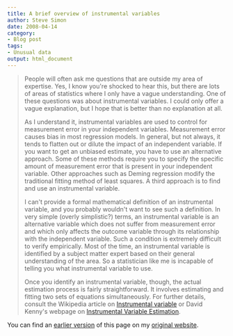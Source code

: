 ```yaml
---
title: A brief overview of instrumental variables
author: Steve Simon
date: 2008-04-14
category:
- Blog post
tags:
- Unusual data
output: html_document
---
```

> People will often ask me questions that are outside my area of
> expertise. Yes, I know you\'re shocked to hear this, but there are
> lots of areas of statistics where I only have a vague understanding.
> One of these questions was about instrumental variables. I could only
> offer a vague explanation, but I hope that is better than no
> explanation at all.
>
> As I understand it, instrumental variables are used to control for
> measurement error in your independent variables. Measurement error
> causes bias in most regression models. In general, but not always, it
> tends to flatten out or dilute the impact of an independent variable.
> If you want to get an unbiased estimate, you have to use an
> alternative approach. Some of these methods require you to specify the
> specific amount of measurement error that is present in your
> independent variable. Other approaches such as Deming regression
> modify the traditional fitting method of least squares. A third
> approach is to find and use an instrumental variable.
>
> I can\'t provide a formal mathematical definition of an instrumental
> variable, and you probably wouldn\'t want to see such a definition. In
> very simple (overly simplistic?) terms, an instrumental variable is an
> alternative variable which does not suffer from measurement error and
> which only affects the outcome variable through its relationship with
> the independent variable. Such a condition is extremely difficult to
> verify empirically. Most of the time, an instrumental variable is
> identified by a subject matter expert based on their general
> understanding of the area. So a statistician like me is incapable of
> telling you what instrumental variable to use.
>
> Once you identify an instrumental variable, though, the actual
> estimation process is fairly straightforward. It involves estimating
> and fitting two sets of equations simultaneously. For further details,
> consult the Wikipedia article on [Instrumental
> variable](../category/InterestingWebsites.html#insvar) or David
> Kenny\'s webpage on [Instrumental Variable
> Estimation](../category/InterestingWebsites.html#invaes).

You can find an [earlier version](http://www.pmean.com/08/InstrumentalVariables.html) of this page on my [original website](http://www.pmean.com/original_site.html).
